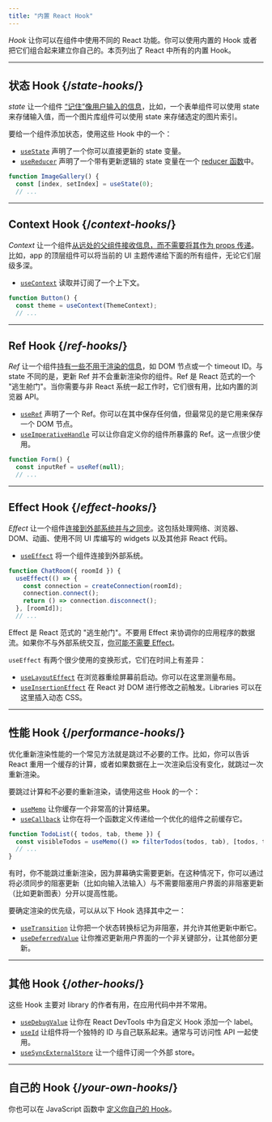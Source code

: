 ```yaml
---
title: "内置 React Hook"
---
```


<Intro>

*Hook* 让你可以在组件中使用不同的 React 功能。你可以使用内置的 Hook 或者把它们组合起来建立你自己的。本页列出了 React 中所有的内置 Hook。

</Intro>

---

## 状态 Hook {/*state-hooks*/}

*state* 让一个组件 [“记住”像用户输入的信息](/learn/state-a-components-memory)，比如，一个表单组件可以使用 state 来存储输入值，而一个图片库组件可以使用 state 来存储选定的图片索引。

要给一个组件添加状态，使用这些 Hook 中的一个：

* [`useState`](/reference/react/useState) 声明了一个你可以直接更新的 state 变量。
* [`useReducer`](/reference/react/useReducer) 声明了一个带有更新逻辑的 state 变量在一个 [reducer 函数](/learn/extracting-state-logic-into-a-reducer)中。

```js
function ImageGallery() {
  const [index, setIndex] = useState(0);
  // ...
```

---

## Context Hook {/*context-hooks*/}

*Context* 让一个组件[从远处的父组件接收信息，而不需要将其作为 props 传递](/learn/passing-props-to-a-component)。比如，app 的顶层组件可以将当前的 UI 主题传递给下面的所有组件，无论它们层级多深。

* [`useContext`](/reference/react/useContext) 读取并订阅了一个上下文。

```js
function Button() {
  const theme = useContext(ThemeContext);
  // ...
```

---

## Ref Hook {/*ref-hooks*/}

*Ref* 让一个组件[持有一些不用于渲染的信息](/learn/referencing-values-with-refs)，如 DOM 节点或一个 timeout ID。与 state 不同的是，更新 Ref 并不会重新渲染你的组件。Ref 是 React 范式的一个 "逃生舱门"。当你需要与非 React 系统一起工作时，它们很有用，比如内置的浏览器 API。

* [`useRef`](/reference/react/useRef) 声明了一个 Ref。你可以在其中保存任何值，但最常见的是它用来保存一个 DOM 节点。
* [`useImperativeHandle`](/reference/react/useImperativeHandle) 可以让你自定义你的组件所暴露的 Ref。这一点很少使用。

```js
function Form() {
  const inputRef = useRef(null);
  // ...
```

---

## Effect Hook {/*effect-hooks*/}

*Effect* 让一个组件[连接到外部系统并与之同步](/learn/synchronizing-with-effects)。这包括处理网络、浏览器、DOM、动画、使用不同 UI 库编写的 widgets 以及其他非 React 代码。

* [`useEffect`](/reference/react/useEffect) 将一个组件连接到外部系统。

```js
function ChatRoom({ roomId }) {
  useEffect(() => {
    const connection = createConnection(roomId);
    connection.connect();
    return () => connection.disconnect();
  }, [roomId]);
  // ...
```

Effect 是 React 范式的 "逃生舱门"。不要用 Effect 来协调你的应用程序的数据流。如果你不与外部系统交互，[你可能不需要 Effect](/learn/you-might-not-need-an-effect)。

`useEffect` 有两个很少使用的变换形式，它们在时间上有差异：

* [`useLayoutEffect`](/reference/react/useLayoutEffect) 在浏览器重绘屏幕前启动。你可以在这里测量布局。
* [`useInsertionEffect`](/reference/react/useInsertionEffect) 在 React 对 DOM 进行修改之前触发。Libraries 可以在这里插入动态 CSS。

---

## 性能 Hook {/*performance-hooks*/}

优化重新渲染性能的一个常见方法就是跳过不必要的工作。比如，你可以告诉 React 重用一个缓存的计算，或者如果数据在上一次渲染后没有变化，就跳过一次重新渲染。

要跳过计算和不必要的重新渲染，请使用这些 Hook 的一个：

* [`useMemo`](/reference/react/useMemo) 让你缓存一个非常高的计算结果。
* [`useCallback`](/reference/react/useCallback) 让你在将一个函数定义传递给一个优化的组件之前缓存它。

```js
function TodoList({ todos, tab, theme }) {
  const visibleTodos = useMemo(() => filterTodos(todos, tab), [todos, tab]);
  // ...
}
```

有时，你不能跳过重新渲染，因为屏幕确实需要更新。在这种情况下，你可以通过将必须同步的阻塞更新（比如向输入法输入）与不需要阻塞用户界面的非阻塞更新（比如更新图表）分开以提高性能。

要确定渲染的优先级，可以从以下 Hook 选择其中之一：

* [`useTransition`](/reference/react/useTransition) 让你把一个状态转换标记为非阻塞，并允许其他更新中断它。
* [`useDeferredValue`](/reference/react/useDeferredValue) 让你推迟更新用户界面的一个非关键部分，让其他部分更新。

---

## 其他 Hook {/*other-hooks*/}

这些 Hook 主要对 library 的作者有用，在应用代码中并不常用。

* [`useDebugValue`](/reference/react/useDebugValue) 让你在 React DevTools 中为自定义 Hook 添加一个 label。
* [`useId`](/reference/react/useId) 让组件将一个独特的 ID 与自己联系起来。通常与可访问性 API 一起使用。
* [`useSyncExternalStore`](/reference/react/useSyncExternalStore) 让一个组件订阅一个外部 store。

---

## 自己的 Hook {/*your-own-hooks*/}

你也可以在 JavaScript 函数中 [定义你自己的 Hook](/learn/reusing-logic-with-custom-hooks#extracting-your-own-custom-hook-from-a-component)。
